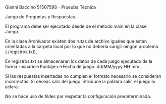 Gianni Baccino 51507598 - Prueuba Técnica

Juego de Preguntas y Respuestas.

El programa debe ser ejecutado desde de el método main en la clase Juego.

En la clase Archivador existen dos rutas de archivo iguales que estan orientadas a la carpeta local por lo que no debería surigir ningún problema (./registros.txt),

En registros.txt se almacenaran los datos de cada juego ejecutado de la forma -usuario->Puntaje:x->Fecha de juego: dd/MM/yyyy HH:mm

Si las respuestas insertadas no cumplen el formato necesario se consideran incorrectas.
Si deseas salir del juego introduce la palabra salir, el juego lo aclara.

No se hace uso de tildes par respetar la configuración predeterminada.
